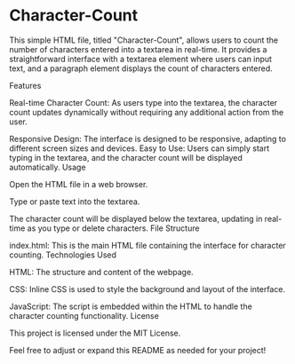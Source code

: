 # Character-Count

This simple HTML file, titled "Character-Count", allows users to count the number of characters entered into a textarea in real-time. It provides a straightforward interface with a textarea element where users can input text, and a paragraph element displays the count of characters entered.

Features

Real-time Character Count: As users type into the textarea, the character count updates dynamically without requiring any additional action from the user.

Responsive Design: The interface is designed to be responsive, adapting to different screen sizes and devices.
Easy to Use: Users can simply start typing in the textarea, and the character count will be displayed automatically.
Usage

Open the HTML file in a web browser.

Type or paste text into the textarea.

The character count will be displayed below the textarea, updating in real-time as you type or delete characters.
File Structure

index.html: This is the main HTML file containing the interface for character counting.
Technologies Used

HTML: The structure and content of the webpage.

CSS: Inline CSS is used to style the background and layout of the interface.

JavaScript: The script is embedded within the HTML to handle the character counting functionality.
License

This project is licensed under the MIT License.

Feel free to adjust or expand this README as needed for your project!

